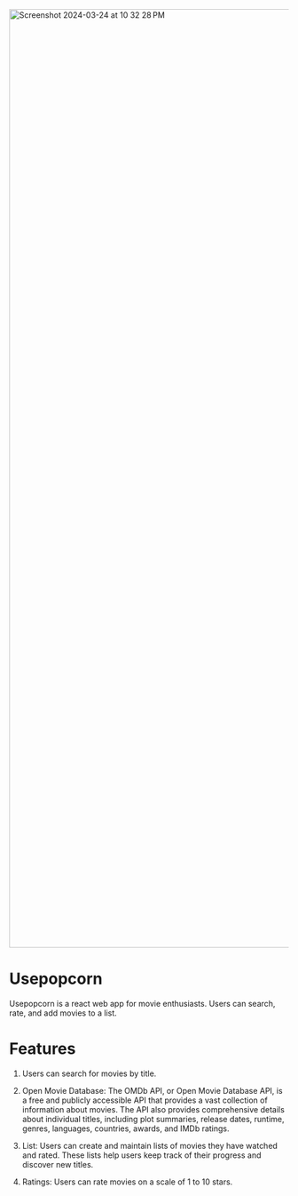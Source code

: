 <img width="1690" alt="Screenshot 2024-03-24 at 10 32 28 PM" src="https://github.com/ianMontesclaros/usepopcorn/assets/122757362/33adec40-dc0b-444c-ba2b-bab2d130e0af">

# Usepopcorn

Usepopcorn is a react web app for movie enthusiasts. Users can search, rate, and add movies to a list.

# Features

1. Users can search for movies by title.

2. Open Movie Database: The OMDb API, or Open Movie Database API, is a free and publicly accessible API that provides a vast collection of information about movies. The API also provides comprehensive details about individual titles, including plot summaries, release dates, runtime, genres, languages, countries, awards, and IMDb ratings.

3. List: Users can create and maintain lists of movies they have watched and rated. These lists help users keep track of their progress and discover new titles.

4. Ratings: Users can rate movies on a scale of 1 to 10 stars.
